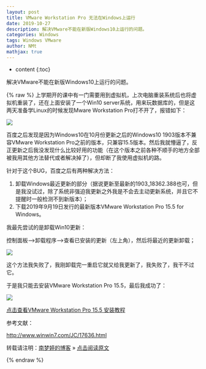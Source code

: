 ```yaml
---
layout: post
title: VMware Workstation Pro 无法在Windows上运行  
date: 2019-10-27
description: 解决VMware不能在新版Windows10上运行的问题。  
categories: Windows
tags: Windows VMware
author: NMt
mathjax: true
---
```


* content
{:toc}

解决VMware不能在新版Windows10上运行的问题。  

<div style='display: none'>
@@@@
</div>





{% raw %}
上学期开的课中有一门需要用到虚拟机，上次电脑重装系统后也将虚拟机重装了，还在上面安装了一个Win10 server系统，用来玩数据库的，但是这两天准备学Linux的时候发现Mware Workstation Pro打不开了，报错如下：  

![][pt_01]  

百度之后发现是因为Windows10在10月份更新之后的Windows10 1903版本不兼容VMware Workstation Pro之前的版本，只兼容15.5版本。然后我就懵逼了，反正更新之后我没发现什么比较好用的功能（在这个版本之前各种不顺手的地方全部被我用其他方法替代或者解决掉了），但却断了我使用虚拟机的路。

针对于这个BUG，百度之后有两种解决方法：  

1. 卸载Windows最近更新的部分（据说更新至最新的1903_18362.388也可，但是我没试过，除了系统非强迫我更新之外我是不会去主动更新系统，并且它不提醒时一般检测不到新版本）；  
2. 下载2019年9月19日发行的最新版本VMware Workstation Pro 15.5 for Windows。  

我最先尝试的是卸载Win10更新：  

控制面板-->卸载程序-->查看已安装的更新（左上角），然后将最近的更新卸载；  

![][pt_02]  

这个方法我失败了，我刚卸载完一重启它就又给我更新了，我失败了，我干不过它。  

于是我只能去安装VMware Workstation Pro 15.5，最后我成功了：  

![][pt_03]  

[点击查看VMware Workstation Pro 15.5 安装教程][li_01]  

参考文献：  

http://www.winwin7.com/JC/17636.html



转载请注明：[南梦婷的博客](https://norah2.github.io) » [点击阅读原文](https://norah2.github.io/2019/10/27/Win10_VMware/)   

<!--以下是本文用到的链接-->  

[pt_01]: https://nora-blogimg.oss-cn-hangzhou.aliyuncs.com/BlogImage/45_Win10_VMware/01.png
[pt_02]: https://nora-blogimg.oss-cn-hangzhou.aliyuncs.com/BlogImage/45_Win10_VMware/02.png
[pt_03]: https://nora-blogimg.oss-cn-hangzhou.aliyuncs.com/BlogImage/45_Win10_VMware/03.png

[li_01]: https://norah2.github.io/2019/10/VMware_install/

{% endraw %}
